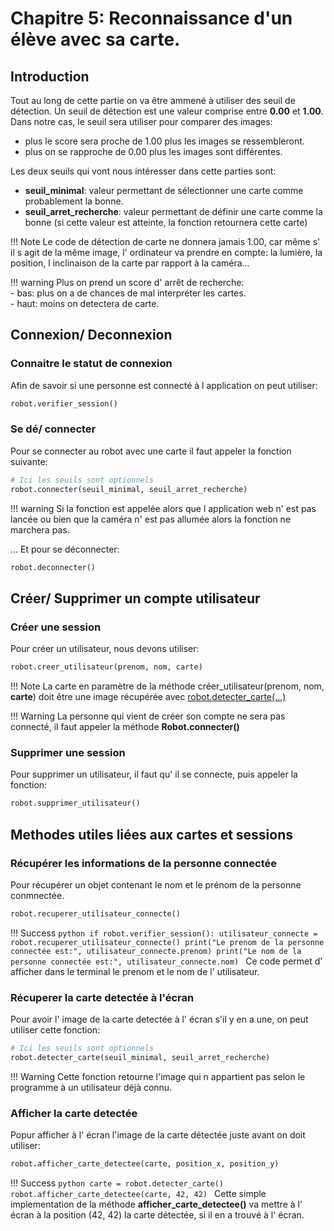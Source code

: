 # Chapitre 5: Reconnaissance d'un élève avec sa carte.

## Introduction

Tout au long de cette partie on va être ammené à utiliser des seuil de détection.
Un seuil de détection est une valeur comprise entre **0.00** et **1.00**.
Dans notre cas, le seuil sera utiliser pour comparer des images:

- plus le score sera proche de 1.00 plus les images se ressembleront.<br>
- plus on se rapproche de 0.00 plus les images sont différentes.

Les deux seuils qui vont nous intéresser dans cette parties sont:

- **seuil_minimal**: valeur permettant de sélectionner une carte comme probablement la bonne.
- **seuil_arret_recherche**: valeur permettant de définir une carte comme la bonne (si cette valeur est atteinte, la fonction retournera cette carte)

!!! Note
    Le code de détection de carte ne donnera jamais 1.00, car même s' il s agit de la même image, l' ordinateur va prendre en compte:
    la lumière, la position, l inclinaison de la carte par rapport à la caméra...

!!! warning
    Plus on prend un score d' arrêt de recherche:<br>
    - bas: plus on a de chances de mal interpréter les cartes.<br>
    - haut: moins on detectera de carte.


## Connexion/ Deconnexion

### Connaitre le statut de connexion

Afin de savoir si une personne est connecté à l application on peut utiliser:
```python
robot.verifier_session()
```

### Se dé/ connecter

Pour se connecter au robot avec une carte il faut appeler la fonction suivante:

```python
# Ici les seuils sont optionnels
robot.connecter(seuil_minimal, seuil_arret_recherche)
```

!!! warning
	Si la fonction est appelée alors que l application web n' est pas lancée ou bien que la caméra n' est pas allumée alors la fonction ne marchera pas.

... Et pour se déconnecter:
```python
robot.deconnecter()
```

## Créer/ Supprimer un compte utilisateur

### Créer une session

Pour créer un utilisateur, nous devons utiliser:

```python
robot.creer_utilisateur(prenom, nom, carte)
```

!!! Note
    La carte en paramètre de la méthode créer_utilisateur(prenom, nom, **carte**) doit être une image récupérée avec [robot.detecter_carte(...)](#recuperer-la-carte-detectee-a-lecran)

!!! Warning
    La personne qui vient de créer son compte ne sera pas connecté, il faut appeler la méthode **Robot.connecter()**

### Supprimer une session

Pour supprimer un utilisateur, il faut qu' il se connecte, puis appeler la fonction:
```python
robot.supprimer_utilisateur()
```

## Methodes utiles liées aux cartes et sessions

### Récupérer les informations de la personne connectée

Pour récupérer un objet contenant le nom et le prénom de la personne conmnectée.

```python
robot.recuperer_utilisateur_connecte()
```

!!! Success
    ```python
    if robot.verifier_session():
        utilisateur_connecte = robot.recuperer_utilisateur_connecte()
        print("Le prenom de la personne connectée est:", utilisateur_connecte.prenom)
        print("Le nom de la personne connectée est:", utilisateur_connecte.nom)
    ```
    Ce code permet d' afficher dans le terminal le prenom et le nom de l' utilisateur.

### Récuperer la carte detectée à l'écran

Pour avoir l' image de la carte detectée à l' écran s'il y en a une, on peut utiliser cette fonction:

```python
# Ici les seuils sont optionnels
robot.detecter_carte(seuil_minimal, seuil_arret_recherche)
```

!!! Warning
    Cette fonction retourne l'image qui n appartient pas selon le programme à un utilisateur déjà connu.


### Afficher la carte detectée

Popur afficher à l' écran l'image de la carte détectée juste avant on doit utiliser:
```python
robot.afficher_carte_detectee(carte, position_x, position_y)
```

!!! Success
    ```python
    carte = robot.detecter_carte()
    robot.afficher_carte_detectee(carte, 42, 42)
    ```
    Cette simple implementation de la méthode **afficher_carte_detectee()** va mettre à l' écran à la position (42, 42) la carte détectée, si il en a trouvé à l' écran.
